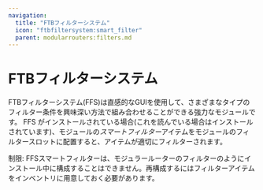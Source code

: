 ```yaml
---
navigation:
  title: "FTBフィルターシステム"
  icon: "ftbfiltersystem:smart_filter"
  parent: modularrouters:filters.md
---
```


# FTBフィルターシステム

FTBフィルターシステム(FFS)は直感的なGUIを使用して、さまざまなタイプのフィルター条件を興味深い方法で組み合わせることができる強力なモジュールです。 FFS がインストールされている場合(これを読んでいる場合はインストールされています)、モジュールの*スマートフィルター*アイテムをモジュールのフィルタースロットに配置すると、アイテムが適切にフィルターされます。

制限: FFSスマートフィルターは、モジュラールーターのフィルターのようにインストール中に構成することはできません。再構成するにはフィルターアイテムをインベントリに用意しておく必要があります。

